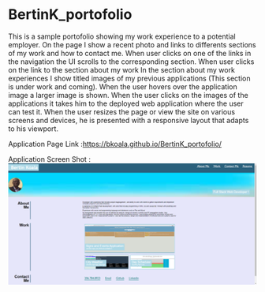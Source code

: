 # BertinK_portofolio
This is a sample portofolio showing my work experience to a potential employer.
On the page I show a recent photo and links to differents sections of my work and how to contact me.
When user clicks on one of the links in the navigation
the UI scrolls to the corresponding section.
When user clicks on the link to the section about my work
In the section about my work experiences I show
titled images of my previous applications (This section is under work and coming).
When the user hovers over the application image a larger image is shown.
When the user clicks on the images of the applications it takes him to the deployed web application where the user can test it.
When the user resizes the page or view the site on various screens and devices, he is presented with a responsive layout that adapts to his viewport.

Application Page Link :https://bkoala.github.io/BertinK_portofolio/

Application Screen Shot : ![Screenshot](./images/Porto_screenshot.png)
